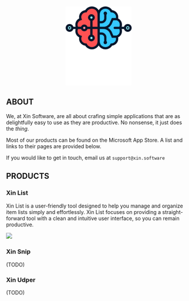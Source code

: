 <p align="center">
    <img src="images/Xin Logo.png" width="180" >
</p>

## ABOUT
We, at Xin Software, are all about crafing simple applications that are as delightfully easy to use as they are productive. No nonsense, it just does the _thing_.  

Most of our products can be found on the Microsoft App Store. A list and links to their pages are provided below.  

If you would like to get in touch, email us at `support@xin.software`


## PRODUCTS

### Xin List
Xin List is a user-friendly tool designed to help you manage and organize item lists simply and effortlessly. 
Xin List focuses on providing a straight-forward tool with a clean and intuitive user interface, so you can remain productive.

<a href="https://apps.microsoft.com/detail/Xin%20List/9nd9qt5vgb8f?mode=direct">
	<img src="https://get.microsoft.com/images/en-gb%20dark.svg" width="200"/>
</a>

### Xin Snip
(TODO)

### Xin Udper
(TODO)